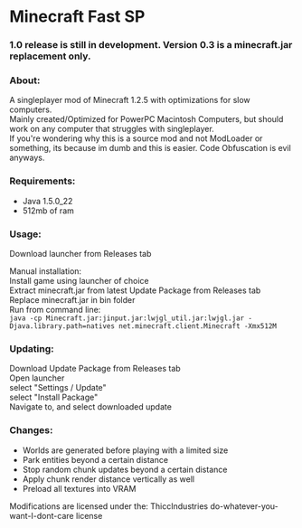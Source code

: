 # Minecraft Fast SP

### 1.0 release is still in development. Version 0.3 is a minecraft.jar replacement only. ###
### About:
A singleplayer mod of Minecraft 1.2.5 with optimizations for slow computers.  
Mainly created/Optimized for PowerPC Macintosh Computers, but should work on any computer that struggles with singleplayer.  
If you're wondering why this is a source mod and not ModLoader or something, its because im dumb and this is easier.
Code Obfuscation is evil anyways.
### Requirements:
* Java 1.5.0_22
* 512mb of ram
### Usage:
Download launcher from Releases tab  
  
Manual installation:  
Install game using launcher of choice  
Extract minecraft.jar from latest Update Package from Releases tab  
Replace minecraft.jar in bin folder  
Run from command line:  
``java -cp Minecraft.jar:jinput.jar:lwjgl_util.jar:lwjgl.jar -Djava.library.path=natives net.minecraft.client.Minecraft -Xmx512M``

### Updating:
Download Update Package from Releases tab  
Open launcher  
select "Settings / Update"  
select "Install Package"  
Navigate to, and select downloaded update  

### Changes:
* Worlds are generated before playing with a limited size
* Park entities beyond a certain distance
* Stop random chunk updates beyond a certain distance
* Apply chunk render distance vertically as well
* Preload all textures into VRAM

Modifications are licensed under the:
ThiccIndustries do-whatever-you-want-I-dont-care license


